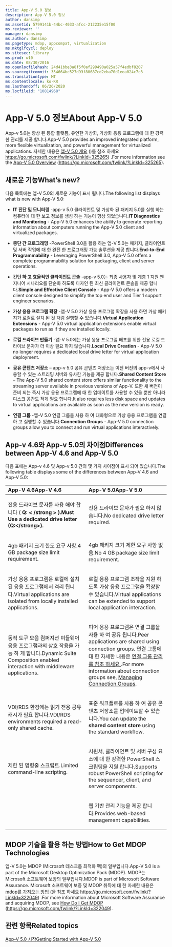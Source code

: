 ```yaml
---
title: App-V 5.0 정보
description: App-V 5.0 정보
author: dansimp
ms.assetid: 5799141b-44bc-4033-afcc-212235e15f00
ms.reviewer: ''
manager: dansimp
ms.author: dansimp
ms.pagetype: mdop, appcompat, virtualization
ms.mktglfcycl: deploy
ms.sitesec: library
ms.prod: w10
ms.date: 08/30/2016
ms.openlocfilehash: 24d41bbe3a8f5f0af299490a025a57f4edbf8207
ms.sourcegitcommit: 354664bc527d93f80687cd2eba70d1eea024c7c3
ms.translationtype: MT
ms.contentlocale: ko-KR
ms.lasthandoff: 06/26/2020
ms.locfileid: "10814968"
---
```

# <span data-ttu-id="492d8-103">App-V 5.0 정보</span><span class="sxs-lookup"><span data-stu-id="492d8-103">About App-V 5.0</span></span>


<span data-ttu-id="492d8-104">App-v 5.0는 향상 된 통합 플랫폼, 유연한 가상화, 가상화 응용 프로그램에 대 한 강력한 관리를 제공 합니다.</span><span class="sxs-lookup"><span data-stu-id="492d8-104">App-V 5.0 provides an improved integrated platform, more flexible virtualization, and powerful management for virtualized applications.</span></span> <span data-ttu-id="492d8-105">자세한 내용은 [앱-V 5.0 개요](https://go.microsoft.com/fwlink/?LinkId=325265) ()를 참조 하세요 https://go.microsoft.com/fwlink/?LinkId=325265) .</span><span class="sxs-lookup"><span data-stu-id="492d8-105">For more information see the [App-V 5.0 Overview](https://go.microsoft.com/fwlink/?LinkId=325265) (https://go.microsoft.com/fwlink/?LinkId=325265).</span></span>

## <a href="" id="what-s-new-"></a><span data-ttu-id="492d8-106">새로운 기능</span><span class="sxs-lookup"><span data-stu-id="492d8-106">What’s new?</span></span>


<span data-ttu-id="492d8-107">다음 목록에는 앱-V 5.0의 새로운 기능이 표시 됩니다.</span><span class="sxs-lookup"><span data-stu-id="492d8-107">The following list displays what is new with App-V 5.0:</span></span>

-   <span data-ttu-id="492d8-108">**IT 진단 및 모니터링** -app-v 5.0 클라이언트 및 가상화 된 패키지 5.0를 실행 하는 컴퓨터에 대 한 보고 정보를 생성 하는 기능이 향상 되었습니다.</span><span class="sxs-lookup"><span data-stu-id="492d8-108">**IT Diagnostics and Monitoring** - App-V 5.0 enhances the ability to generate reporting information about computers running the App-V 5.0 client and virtualized packages.</span></span>

-   <span data-ttu-id="492d8-109">**종단 간 프로그래밍** -PowerShell 3.0을 활용 하는 앱-V 5.0는 패키지, 클라이언트 및 서버 작업에 대 한 완전 한 프로그래밍 가능 솔루션을 제공 합니다.</span><span class="sxs-lookup"><span data-stu-id="492d8-109">**End-to-End Programmability** - Leveraging PowerShell 3.0, App-V 5.0 offers a complete programmability solution for packaging, client and server operations.</span></span>

-   <span data-ttu-id="492d8-110">**간단 하 고 효율적인 클라이언트 콘솔** -app-v 5.0는 최종 사용자 및 계층 1 지원 엔지니어 시나리오를 단순화 하도록 디자인 된 최신 클라이언트 콘솔을 제공 합니다.</span><span class="sxs-lookup"><span data-stu-id="492d8-110">**Simple and Effective Client Console** - App-V 5.0 offers a modern client console designed to simplify the top end user and Tier 1 support engineer scenarios.</span></span>

-   <span data-ttu-id="492d8-111">**가상 응용 프로그램 확장** -앱-V 5.0 가상 응용 프로그램 확장을 사용 하면 가상 패키지가 로컬로 설치 된 것 처럼 실행할 수 있습니다.</span><span class="sxs-lookup"><span data-stu-id="492d8-111">**Virtual Application Extensions** - App-V 5.0 virtual application extensions enable virtual packages to run as if they are installed locally.</span></span>

-   <span data-ttu-id="492d8-112">**로컬 드라이브 만들기** -앱-V 5.0에는 가상 응용 프로그램 배포를 위한 전용 로컬 드라이브 문자가 더 이상 필요 하지 않습니다.</span><span class="sxs-lookup"><span data-stu-id="492d8-112">**Local Drive Creation** - App-V 5.0 no longer requires a dedicated local drive letter for virtual application deployment.</span></span>

-   <span data-ttu-id="492d8-113">**공유 콘텐츠 저장소** – app-v 5.0 공유 콘텐츠 저장소는 이전 버전의 app-v에서 사용할 수 있는 스트리밍 서버와 유사한 기능을 제공 합니다.</span><span class="sxs-lookup"><span data-stu-id="492d8-113">**Shared Content Store** – The App-V 5.0 shared content store offers similar functionality to the streaming server available in previous versions of App-V.</span></span> <span data-ttu-id="492d8-114">또한 새 버전이 준비 되는 즉시 가상 응용 프로그램에 대 한 업데이트를 사용할 수 있을 뿐만 아니라 디스크 공간도 적게 필요 합니다.</span><span class="sxs-lookup"><span data-stu-id="492d8-114">It also requires less disk space and updates to virtual applications are available as soon as the new version is ready.</span></span>

-   <span data-ttu-id="492d8-115">**연결 그룹** -앱-V 5.0 연결 그룹을 사용 하 여 대화형으로 가상 응용 프로그램을 연결 하 고 실행할 수 있습니다.</span><span class="sxs-lookup"><span data-stu-id="492d8-115">**Connection Groups** - App-V 5.0 connection groups allow you to connect and run virtual applications interactively.</span></span>

## <a href="" id="bkmk-diff-46-50"></a><span data-ttu-id="492d8-116">App-v 4.6와 App-v 5.0의 차이점</span><span class="sxs-lookup"><span data-stu-id="492d8-116">Differences between App-V 4.6 and App-V 5.0</span></span>


<span data-ttu-id="492d8-117">다음 표에는 App-v 4.6 및 App-v 5.0 간의 몇 가지 차이점이 표시 되어 있습니다.</span><span class="sxs-lookup"><span data-stu-id="492d8-117">The following table displays some of the differences between App-V 4.6 and App-V 5.0:</span></span>

<table>
<colgroup>
<col width="50%" />
<col width="50%" />
</colgroup>
<thead>
<tr class="header">
<th align="left"><span data-ttu-id="492d8-118">App-V 4.6</span><span class="sxs-lookup"><span data-stu-id="492d8-118">App-V 4.6</span></span></th>
<th align="left"><span data-ttu-id="492d8-119">App-V 5.0</span><span class="sxs-lookup"><span data-stu-id="492d8-119">App-V 5.0</span></span></th>
</tr>
</thead>
<tbody>
<tr class="odd">
<td align="left"><p><span data-ttu-id="492d8-120">전용 드라이브 문자를 사용 해야 합니다 ( <strong> Q: &lt; /strong &gt; ).</span><span class="sxs-lookup"><span data-stu-id="492d8-120">Must Use a dedicated drive letter (<strong>Q:&lt;/strong&gt;).</span></span></p></td>
<td align="left"><p><span data-ttu-id="492d8-121">전용 드라이브 문자가 필요 하지 않습니다.</span><span class="sxs-lookup"><span data-stu-id="492d8-121">No dedicated drive letter required.</span></span></p></td>
</tr>
<tr class="even">
<td align="left"><p><span data-ttu-id="492d8-122">4gb 패키지 크기 한도 요구 사항.</span><span class="sxs-lookup"><span data-stu-id="492d8-122">4 GB package size limit requirement.</span></span></p></td>
<td align="left"><p><span data-ttu-id="492d8-123">4gb 패키지 크기 제한 요구 사항 없음.</span><span class="sxs-lookup"><span data-stu-id="492d8-123">No 4 GB package size limit requirement.</span></span></p></td>
</tr>
<tr class="odd">
<td align="left"><p><span data-ttu-id="492d8-124">가상 응용 프로그램은 로컬에 설치 된 응용 프로그램에서 격리 됩니다.</span><span class="sxs-lookup"><span data-stu-id="492d8-124">Virtual applications are isolated from locally installed applications.</span></span></p></td>
<td align="left"><p><span data-ttu-id="492d8-125">로컬 응용 프로그램 조작을 지원 하도록 가상 응용 프로그램을 확장할 수 있습니다.</span><span class="sxs-lookup"><span data-stu-id="492d8-125">Virtual applications can be extended to support local application interaction.</span></span></p></td>
</tr>
<tr class="even">
<td align="left"><p><span data-ttu-id="492d8-126">동적 도구 모음 컴퍼지션 미들웨어 응용 프로그램과의 상호 작용을 가능 하 게 합니다.</span><span class="sxs-lookup"><span data-stu-id="492d8-126">Dynamic Suite Composition enabled interaction with middleware applications.</span></span></p></td>
<td align="left"><p><span data-ttu-id="492d8-127">피어 응용 프로그램은 연결 그룹을 사용 하 여 공유 됩니다.</span><span class="sxs-lookup"><span data-stu-id="492d8-127">Peer applications are shared using connection groups.</span></span> <span data-ttu-id="492d8-128">연결 그룹에 대 한 자세한 내용은 <a href="managing-connection-groups.md" data-raw-source="[Managing Connection Groups](managing-connection-groups.md)"> 연결 그룹 관리를 참조 하세요 </a> .</span><span class="sxs-lookup"><span data-stu-id="492d8-128">For more information about connection groups see, <a href="managing-connection-groups.md" data-raw-source="[Managing Connection Groups](managing-connection-groups.md)">Managing Connection Groups</a>.</span></span></p></td>
</tr>
<tr class="odd">
<td align="left"><p><span data-ttu-id="492d8-129">VDI/RDS 환경에는 읽기 전용 공유 캐시가 필요 합니다.</span><span class="sxs-lookup"><span data-stu-id="492d8-129">VDI/RDS environments required a read-only shared cache.</span></span></p></td>
<td align="left"><p><span data-ttu-id="492d8-130"><strong> </strong> 표준 워크플로를 사용 하 여 공유 콘텐츠 저장소를 업데이트할 수 있습니다.</span><span class="sxs-lookup"><span data-stu-id="492d8-130">You can update the <strong>shared content store</strong> using the standard workflow.</span></span></p></td>
</tr>
<tr class="even">
<td align="left"><p><span data-ttu-id="492d8-131">제한 된 명령줄 스크립트.</span><span class="sxs-lookup"><span data-stu-id="492d8-131">Limited command-line scripting.</span></span></p></td>
<td align="left"><p><span data-ttu-id="492d8-132">시퀀서, 클라이언트 및 서버 구성 요소에 대 한 강력한 PowerShell 스크립팅을 지원 합니다.</span><span class="sxs-lookup"><span data-stu-id="492d8-132">Supports robust PowerShell scripting for the sequencer, client, and server components.</span></span></p></td>
</tr>
<tr class="odd">
<td align="left"><p></p></td>
<td align="left"><p><span data-ttu-id="492d8-133">웹 기반 관리 기능을 제공 합니다.</span><span class="sxs-lookup"><span data-stu-id="492d8-133">Provides web-based management capabilities.</span></span></p></td>
</tr>
</tbody>
</table>

 

## <span data-ttu-id="492d8-134">MDOP 기술을 활용 하는 방법</span><span class="sxs-lookup"><span data-stu-id="492d8-134">How to Get MDOP Technologies</span></span>


<span data-ttu-id="492d8-135">앱-V 5.0는 MDOP (Microsoft 데스크톱 최적화 팩)의 일부입니다.</span><span class="sxs-lookup"><span data-stu-id="492d8-135">App-V 5.0 is a part of the Microsoft Desktop Optimization Pack (MDOP).</span></span> <span data-ttu-id="492d8-136">MDOP는 Microsoft 소프트웨어 보장의 일부입니다.</span><span class="sxs-lookup"><span data-stu-id="492d8-136">MDOP is part of Microsoft Software Assurance.</span></span> <span data-ttu-id="492d8-137">Microsoft 소프트웨어 보증 및 MDOP 취득에 대 한 자세한 내용은 [mdop를 가져오는 방법](https://go.microsoft.com/fwlink/?LinkId=322049) (을 참조 하세요 https://go.microsoft.com/fwlink/?LinkId=322049) .</span><span class="sxs-lookup"><span data-stu-id="492d8-137">For more information about Microsoft Software Assurance and acquiring MDOP, see [How Do I Get MDOP](https://go.microsoft.com/fwlink/?LinkId=322049) (https://go.microsoft.com/fwlink/?LinkId=322049).</span></span>






## <span data-ttu-id="492d8-138">관련 항목</span><span class="sxs-lookup"><span data-stu-id="492d8-138">Related topics</span></span>


[<span data-ttu-id="492d8-139">App-V 5.0 시작</span><span class="sxs-lookup"><span data-stu-id="492d8-139">Getting Started with App-V 5.0</span></span>](getting-started-with-app-v-50--rtm.md)

 

 





